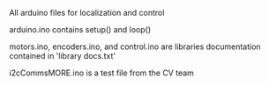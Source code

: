All arduino files for localization and control

arduino.ino contains setup() and loop()

motors.ino, encoders.ino, and control.ino are libraries
documentation contained in 'library docs.txt'

i2cCommsMORE.ino is a test file from the CV team